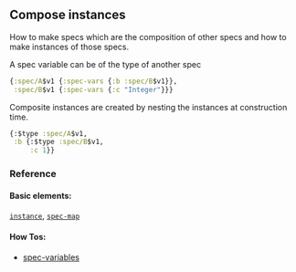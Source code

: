 <!---
  This markdown file was generated. Do not edit.
  -->

## Compose instances

How to make specs which are the composition of other specs and how to make instances of those specs.

A spec variable can be of the type of another spec

```clojure
{:spec/A$v1 {:spec-vars {:b :spec/B$v1}},
 :spec/B$v1 {:spec-vars {:c "Integer"}}}
```

Composite instances are created by nesting the instances at construction time.

```clojure
{:$type :spec/A$v1,
 :b {:$type :spec/B$v1,
     :c 1}}
```

### Reference

#### Basic elements:

[`instance`](../halite_basic-syntax-reference.md#instance), [`spec-map`](../../halite_spec-syntax-reference.md)

#### How Tos:

* [spec-variables](../how-to/halite_spec-variables.md)


